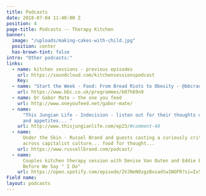 ```yaml
---
title: Podcasts
date: 2018-07-04 11:40:00 Z
position: 4
page-title: Podcasts -- Therapy Kitchen
banner:
  image: "/uploads/making-cakes-with-child.jpg"
  position: center
  has-brown-tint: false
intro: "Other podcasts:"
links:
  - name: kitchen sessions - previous episodes
    url: https://soundcloud.com/kitchensessionspodcast
    Key:
  - name: "Start the Week - Food: From Bread Riots to Obesity - @bbcradio4"
    url: https://www.bbc.co.uk/programmes/b07h69n9
  - name: Dr Gabor Mate – the one you feed
    url: http://www.oneyoufeed.net/gabor-mate/
  - name:
      "This Jungian Life - Indecision - listen out for their thoughts on desires
      and appetites... "
    url: http://www.thisjungianlife.com/ep23/#comment-40
  - name:
      Under the Skin - Russel Brand and guests casting a curiously critical eye
      across capitalist culture... food for thought...
    url: https://www.russellbrand.com/podcast/
  - name:
      Couples kitchen therapy session with Denise Van Outen and Eddie Boxshall -
      Before We Say " I Do"
    url: https://open.spotify.com/episode/2VJNeNOzgzBxsadtw1NOFR?si=Iv5wLVr_TiO9bDhRRefKxg
Field name:
layout: podcasts
---
```

